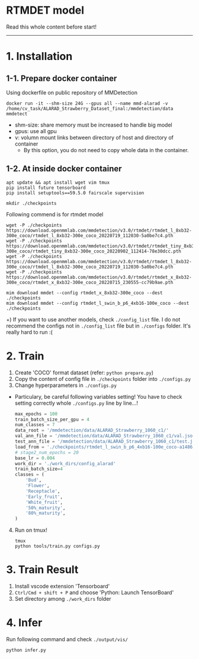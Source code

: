 # RTMDET model

Read this whole content before start!

---

# 1. Installation

## 1-1. Prepare docker container
Using dockerfile on public repository of MMDetection

```
docker run -it --shm-size 24G --gpus all --name mmd-alarad -v /home/cv_task/ALARAD_Strawberry_Dataset_final:/mmdetection/data  mmdetect 
```

- shm-size: share memory must be increased to handle big model
- gpus: use all gpu
- v: volumn mount links between directory of host and directory of container
  - By this option, you do not need to copy whole data in the container.

## 1-2. At inside docker container
```
apt update && apt install wget vim tmux
pip install future tensorboard 
pip install setuptools==59.5.0 fairscale supervision

mkdir ./checkpoints
```

Following commend is for rtmdet model
```
wget -P ./checkpoints https://download.openmmlab.com/mmdetection/v3.0/rtmdet/rtmdet_l_8xb32-300e_coco/rtmdet_l_8xb32-300e_coco_20220719_112030-5a0be7c4.pth
wget -P ./checkpoints https://download.openmmlab.com/mmdetection/v3.0/rtmdet/rtmdet_tiny_8xb32-300e_coco/rtmdet_tiny_8xb32-300e_coco_20220902_112414-78e30dcc.pth
wget -P ./checkpoints https://download.openmmlab.com/mmdetection/v3.0/rtmdet/rtmdet_l_8xb32-300e_coco/rtmdet_l_8xb32-300e_coco_20220719_112030-5a0be7c4.pth
wget -P ./checkpoints https://download.openmmlab.com/mmdetection/v3.0/rtmdet/rtmdet_x_8xb32-300e_coco/rtmdet_x_8xb32-300e_coco_20220715_230555-cc79b9ae.pth

mim download mmdet --config rtmdet_x_8xb32-300e_coco --dest ./checkpoints
mim download mmdet --config rtmdet_l_swin_b_p6_4xb16-100e_coco --dest ./checkpoints
```

+) If you want to use another models, check `./config_list` file.
I do not recommend the configs not in `./config_list` file but in `./configs` folder. It's really hard to run :(


# 2. Train
1. Create 'COCO' format dataset (refer: `python prepare.py`)
2. Copy the content of config file in `./checkpoints` folder into `./configs.py`
3. Change hyperparameters in `./configs.py`
  - Particulary, be careful following variables setting! You have to check setting correctly whole `./configs.py` line by line...!
    ```py
    max_epochs = 100
    train_batch_size_per_gpu = 4
    num_classes = 7
    data_root = '/mmdetection/data/ALARAD_Strawberry_1060_c1/'
    val_ann_file = '/mmdetection/data/ALARAD_Strawberry_1060_c1/val.json'
    test_ann_file = '/mmdetection/data/ALARAD_Strawberry_1060_c1/test.json'
    load_from = './checkpoints/rtmdet_l_swin_b_p6_4xb16-100e_coco-a1486b6f.pth'
    # stage2_num_epochs = 20
    base_lr = 0.004
    work_dir = './work_dirs/config_alarad'
    train_batch_size=4
    classes = (
        'Bud',
        'Flower',
        'Receptacle',
        'Early_fruit',
        'White_fruit',
        '50%_maturity',
        '80%_maturity',
    )
    ```
4. Run on tmux!
    ```
    tmux
    python tools/train.py configs.py
    ```

# 3. Train Result
1. Install vscode extension 'Tensorboard'
2. `Ctrl/Cmd + shift + P` and choose 'Python: Launch TensorBoard'
3. Set directory among `./work_dirs` folder


# 4. Infer
Run following command and check `./output/vis/`
```
python infer.py
```
